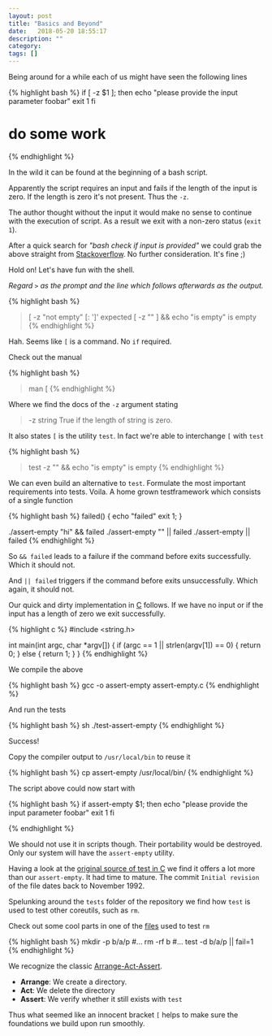 ```yaml
---
layout: post
title: "Basics and Beyond"
date:   2018-05-20 18:55:17
description: ""
category:
tags: []
---
```


Being around for a while each of us might have seen the following lines

{% highlight bash %}
if [ -z $1 ]; then
  echo "please provide the input parameter foobar"
  exit 1
fi

# do some work
{% endhighlight %}

In the wild it can be found at the beginning of a bash script.

Apparently the script requires an input and fails if the length of the input is zero. If the length is zero it's not present. Thus the `-z`.

The author thought without the input it would make no sense to continue with the execution of script. As a result we exit with a non-zero status (`exit 1`).

After a quick search for _"bash check if input is provided"_ we could grab the above straight from [Stackoverflow](https://stackoverflow.com/questions/6482377/check-existence-of-input-argument-in-a-bash-shell-script). No further consideration. It's fine ;)

Hold on! Let's have fun with the shell.

_Regard `>` as the prompt and the line which follows afterwards as the output._

{% highlight bash %}
> [ -z "not empty"
[: ']' expected
> [ -z "" ] && echo "is empty"
is empty
{% endhighlight %}

Hah. Seems like `[` is a command. No `if` required.

Check out the manual

{% highlight bash %}
> man [
{% endhighlight %}

Where we find the docs of the `-z` argument stating

> -z string     True if the length of string is zero.

It also states `[` is the utility `test`. In fact we're able to interchange `[` with `test`

{% highlight bash %}
> test -z "" && echo "is empty"
is empty
{% endhighlight %}

We can even build an alternative to `test`. Formulate the most important requirements into tests. Voila. A home grown testframework which consists of a single function

{% highlight bash %}
failed() {
  echo "failed"
  exit 1;
}

./assert-empty "hi" && failed
./assert-empty "" || failed
./assert-empty || failed
{% endhighlight %}

So `&& failed` leads to a failure if the command before exits successfully. Which it should not.

And `|| failed` triggers if the command before exits unsuccessfully. Which again, it should not.

Our quick and dirty implementation in [C](https://en.wikipedia.org/wiki/C) follows. If we have no input or if the input has a length of zero we exit successfully.

{% highlight c %}
#include <string.h>

int main(int argc, char *argv[]) {
  if (argc == 1 || strlen(argv[1]) == 0) {
    return 0;
  } else {
    return 1;
  }
}
{% endhighlight %}

We compile the above

{% highlight bash %}
gcc -o assert-empty assert-empty.c
{% endhighlight %}

And run the tests

{% highlight bash %}
sh ./test-assert-empty
{% endhighlight %}

Success!

Copy the compiler output to `/usr/local/bin` to reuse it

{% highlight bash %}
cp assert-empty /usr/local/bin/
{% endhighlight %}

The script above could now start with

{% highlight bash %}
if assert-empty $1; then
  echo "please provide the input parameter foobar"
  exit 1
fi

{% endhighlight %}

We should not use it in scripts though. Their portability would be destroyed. Only our system will have the `assert-empty` utility.

Having a look at the [original source of test in C](http://git.savannah.gnu.org/cgit/coreutils.git/tree/src/test.c) we find it offers a lot more than our `assert-empty`. It had time to mature. The commit `Initial revision` of the file dates back to November 1992.

Spelunking around the `tests` folder of the repository we find how `test` is used to test other coreutils, such as `rm`.

Check out some cool parts in one of the [files](http://git.savannah.gnu.org/cgit/coreutils.git/tree/tests/rm/rm1.sh) used to test `rm`

{% highlight bash %}
mkdir -p b/a/p
#...
rm -rf b
#...
test -d b/a/p || fail=1
{% endhighlight %}

We recognize the classic [Arrange-Act-Assert](http://wiki.c2.com/?ArrangeActAssert).

* __Arrange__: We create a directory.
* __Act__: We delete the directory
* __Assert__: We verify whether it still exists with `test`

Thus what seemed like an innocent bracket `[` helps to make sure the foundations we build upon run smoothly.
